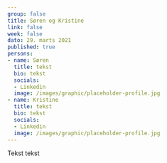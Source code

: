 ```yaml
---
group: false
title: Søren og Kristine
link: false
week: false
dato: 29. marts 2021
published: true
persons:
- name: Søren
  title: tekst
  bio: tekst
  socials:
  - Linkedin
  image: /images/graphic/placeholder-profile.jpg
- name: Kristine
  title: tekst
  bio: tekst
  socials:
  - Linkedin
  image: /images/graphic/placeholder-profile.jpg
---
```

Tekst tekst